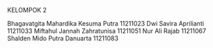 KELOMPOK 2

Bhagavatgita Mahardika Kesuma Putra 11211023
Dwi Savira Aprilianti 11211033
Miftahul Jannah Zahratunisa 11211051
Nur Ali Rajab 11211067
Shalden Mido Putra Danuarta 11211083
